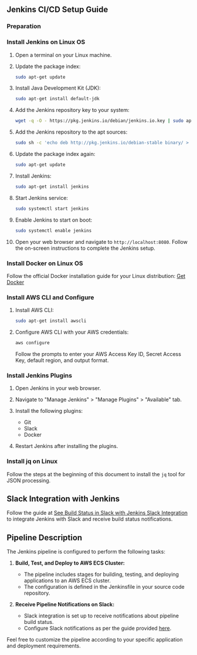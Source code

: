 ## Jenkins CI/CD Setup Guide

### Preparation

### Install Jenkins on Linux OS

1. Open a terminal on your Linux machine.

2. Update the package index:

    ```bash
    sudo apt-get update
    ```

3. Install Java Development Kit (JDK):

    ```bash
    sudo apt-get install default-jdk
    ```

4. Add the Jenkins repository key to your system:

    ```bash
    wget -q -O - https://pkg.jenkins.io/debian/jenkins.io.key | sudo apt-key add -
    ```

5. Add the Jenkins repository to the apt sources:

    ```bash
    sudo sh -c 'echo deb http://pkg.jenkins.io/debian-stable binary/ > /etc/apt/sources.list.d/jenkins.list'
    ```

6. Update the package index again:

    ```bash
    sudo apt-get update
    ```

7. Install Jenkins:

    ```bash
    sudo apt-get install jenkins
    ```

8. Start Jenkins service:

    ```bash
    sudo systemctl start jenkins
    ```

9. Enable Jenkins to start on boot:

    ```bash
    sudo systemctl enable jenkins
    ```

10. Open your web browser and navigate to `http://localhost:8080`. Follow the on-screen instructions to complete the Jenkins setup.

### Install Docker on Linux OS

Follow the official Docker installation guide for your Linux distribution: [Get Docker](https://docs.docker.com/get-docker/)

### Install AWS CLI and Configure

1. Install AWS CLI:

    ```bash
    sudo apt-get install awscli
    ```

2. Configure AWS CLI with your AWS credentials:

    ```bash
    aws configure
    ```

    Follow the prompts to enter your AWS Access Key ID, Secret Access Key, default region, and output format.

### Install Jenkins Plugins

1. Open Jenkins in your web browser.

2. Navigate to "Manage Jenkins" > "Manage Plugins" > "Available" tab.

3. Install the following plugins:
    - Git
    - Slack
    - Docker

4. Restart Jenkins after installing the plugins.

### Install jq on Linux

Follow the steps at the beginning of this document to install the `jq` tool for JSON processing.

## Slack Integration with Jenkins

Follow the guide at [See Build Status in Slack with Jenkins Slack Integration](https://www.cloudbees.com/blog/see-build-status-in-slack-with-jenkins-slack-integration) to integrate Jenkins with Slack and receive build status notifications.

## Pipeline Description

The Jenkins pipeline is configured to perform the following tasks:

1. **Build, Test, and Deploy to AWS ECS Cluster:**
   - The pipeline includes stages for building, testing, and deploying applications to an AWS ECS cluster.
   - The configuration is defined in the Jenkinsfile in your source code repository.

2. **Receive Pipeline Notifications on Slack:**
   - Slack integration is set up to receive notifications about pipeline build status.
   - Configure Slack notifications as per the guide provided [here](https://www.cloudbees.com/blog/see-build-status-in-slack-with-jenkins-slack-integration).

Feel free to customize the pipeline according to your specific application and deployment requirements.